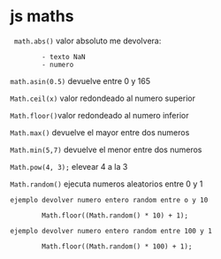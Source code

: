 # js maths

` math.abs()` valor absoluto me devolvera:

            - texto NaN
            - numero

`math.asin(0.5)` devuelve entre 0 y 165

`Math.ceil(x)` valor redondeado al numero superior

`Math.floor()`valor redondeado al numero inferior

`Math.max()` devuelve el mayor entre dos numeros

`Math.min(5,7)` devuelve el menor entre dos numeros

`Math.pow(4, 3);` elevear 4 a la 3

`Math.random()` ejecuta numeros aleatorios entre 0 y 1

`ejemplo devolver numero entero random entre o y 10`

```
        Math.floor((Math.random() * 10) + 1);
```

`ejemplo devolver numero entero random entre 100 y 1`

```
        Math.floor((Math.random() * 100) + 1);
```
